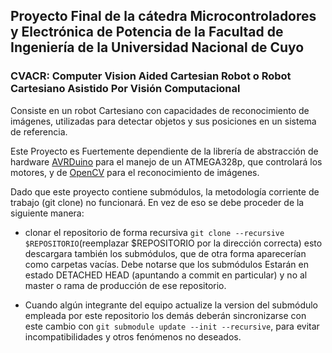 ## Proyecto Final de la cátedra Microcontroladores y Electrónica de Potencia de la Facultad de Ingeniería de la Universidad Nacional de Cuyo

### CVACR: Computer Vision Aided Cartesian Robot o Robot Cartesiano Asistido Por Visión Computacional

Consiste en un robot Cartesiano con capacidades de reconocimiento de imágenes, utilizadas para detectar objetos y sus posiciones en un sistema de referencia.

Este Proyecto es Fuertemente dependiente de la librería de abstracción de hardware [AVRDuino](https://github.com/Waaflee/AVRDuino) para el manejo de un ATMEGA328p, que controlará los motores, y de [OpenCV](https://opencv.org/) para el reconocimiento de imágenes.

Dado que este proyecto contiene submódulos, la metodología corriente de trabajo (git clone) no funcionará. En vez de eso se debe proceder de la siguiente manera:
 - clonar el repositorio de forma recursiva `git clone --recursive $REPOSITORIO`(reemplazar $REPOSITORIO por la dirección correcta) esto descargara también los submódulos, que de otra forma aparecerían como carpetas vacías. Debe notarse que los submódulos
Estarán en estado DETACHED HEAD (apuntando a commit en particular) y no al master o rama de producción de ese repositorio.

- Cuando algún integrante del equipo actualize la version del submódulo empleada por este repositorio los demás deberán sincronizarse con este cambio con `git submodule update --init --recursive`, para evitar incompatibilidades y otros fenómenos no deseados.
